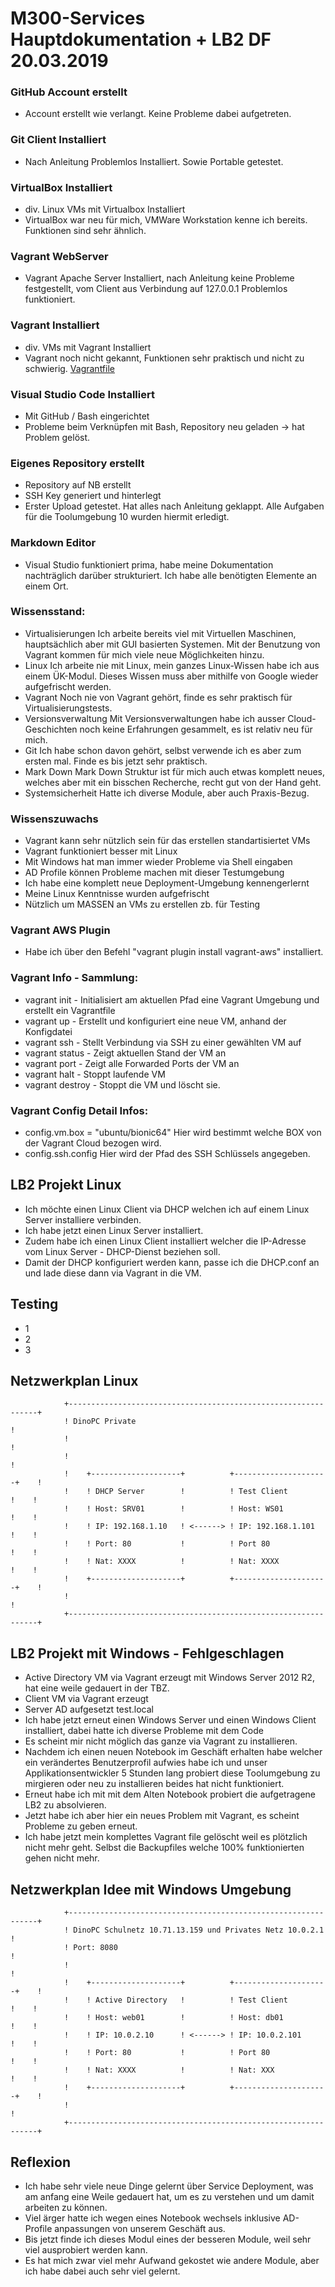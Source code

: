 # M300-Services Hauptdokumentation + LB2 DF 20.03.2019


### GitHub Account erstellt
  - Account erstellt wie verlangt. Keine Probleme dabei aufgetreten.  

### Git Client Installiert
  - Nach Anleitung Problemlos Installiert. Sowie Portable getestet.  

### VirtualBox Installiert
  - div. Linux VMs mit Virtualbox Installiert
  - VirtualBox war neu für mich, VMWare Workstation kenne ich bereits. Funktionen sind sehr ähnlich.

### Vagrant WebServer
  - Vagrant Apache Server Installiert, nach Anleitung keine Probleme festgestellt, vom Client aus Verbindung auf 127.0.0.1 Problemlos funktioniert.

### Vagrant Installiert
  - div. VMs mit Vagrant Installiert
  - Vagrant noch nicht gekannt, Funktionen sehr praktisch und nicht zu schwierig.
[Vagrantfile](https://github.com/Kaniterror/M300-Services/blob/master/Vagrantfile)

### Visual Studio Code Installiert
  - Mit GitHub / Bash eingerichtet
  - Probleme beim Verknüpfen mit Bash, Repository neu geladen -> hat Problem gelöst.

### Eigenes Repository erstellt
   - Repository auf NB erstellt
   - SSH Key generiert und hinterlegt
   - Erster Upload getestet.
Hat alles nach Anleitung geklappt.
Alle Aufgaben für die Toolumgebung 10 wurden hiermit erledigt.

### Markdown Editor
  - Visual Studio funktioniert prima, habe meine Dokumentation nachträglich darüber strukturiert. Ich habe alle benötigten Elemente an einem Ort.

### Wissensstand:
  - Virtualisierungen
Ich arbeite bereits viel mit Virtuellen Maschinen, hauptsächlich aber mit GUI basierten Systemen. Mit der Benutzung von Vagrant kommen für mich viele neue Möglichkeiten hinzu.
  - Linux
Ich arbeite nie mit Linux, mein ganzes Linux-Wissen habe ich aus einem ÜK-Modul. Dieses Wissen muss aber mithilfe von Google wieder aufgefrischt werden.
  - Vagrant
Noch nie von Vagrant gehört, finde es sehr praktisch für Virtualisierungstests.
  - Versionsverwaltung
Mit Versionsverwaltungen habe ich ausser Cloud-Geschichten noch keine Erfahrungen gesammelt, es ist relativ neu für mich.
  - Git
Ich habe schon davon gehört, selbst verwende ich es aber zum ersten mal. Finde es bis jetzt sehr praktisch.
  - Mark Down
Mark Down Struktur ist für mich auch etwas komplett neues, welches aber mit ein bisschen Recherche, recht gut von der Hand geht.
  - Systemsicherheit
Hatte ich diverse Module, aber auch Praxis-Bezug.

### Wissenszuwachs
- Vagrant kann sehr nützlich sein für das erstellen standartisiertet VMs
- Vagrant funktioniert besser mit Linux
- Mit Windows hat man immer wieder Probleme via Shell eingaben
- AD Profile können Probleme machen mit dieser Testumgebung
- Ich habe eine komplett neue Deployment-Umgebung kennengerlernt
- Meine Linux Kenntnisse wurden aufgefrischt 
- Nützlich um MASSEN an VMs zu erstellen zb. für Testing

### Vagrant AWS Plugin
  - Habe ich über den Befehl "vagrant plugin install vagrant-aws" installiert.

### Vagrant Info - Sammlung: 
  - vagrant init - Initialisiert am aktuellen Pfad eine Vagrant Umgebung und erstellt ein Vagrantfile
  - vagrant up - Erstellt und konfiguriert eine neue VM, anhand der Konfigdatei 
  - vagrant ssh - Stellt Verbindung via SSH zu einer gewählten VM auf
  - vagrant status - Zeigt aktuellen Stand der VM an
  - vagrant port - Zeigt alle Forwarded Ports der VM an
  - vagrant halt - Stoppt laufende VM
  - vagrant destroy - Stoppt die VM und löscht sie.

### Vagrant Config Detail Infos: 
  - config.vm.box = "ubuntu/bionic64" Hier wird bestimmt welche BOX von der Vagrant Cloud bezogen wird.
  - config.ssh.config Hier wird der Pfad des SSH Schlüssels angegeben.

## LB2 Projekt Linux
- Ich möchte einen Linux Client via DHCP welchen ich auf einem Linux Server installiere verbinden.
- Ich habe jetzt einen Linux Server installiert.
- Zudem habe ich einen Linux Client installiert welcher die IP-Adresse vom Linux Server - DHCP-Dienst beziehen soll.
- Damit der DHCP konfiguriert werden kann, passe ich die DHCP.conf an und lade diese dann via Vagrant in die VM.

## Testing
- 1
- 2
- 3

## Netzwerkplan Linux
                +---------------------------------------------------------------+
                ! DinoPC Private                                                !                 
                !                                                               !	
                !                                                               !	
                !    +--------------------+          +---------------------+    !
                !    ! DHCP Server        !          ! Test Client         !    !       
                !    ! Host: SRV01        !          ! Host: WS01          !    !
                !    ! IP: 192.168.1.10   ! <------> ! IP: 192.168.1.101   !    !
                !    ! Port: 80           !          ! Port 80             !    !
                !    ! Nat: XXXX          !          ! Nat: XXXX           !    !
                !    +--------------------+          +---------------------+    !
                !                                                               !	
                +---------------------------------------------------------------+

## LB2 Projekt mit Windows - Fehlgeschlagen
  - Active Directory VM via Vagrant erzeugt mit Windows Server 2012 R2, hat eine weile gedauert in der TBZ.
  - Client VM via Vagrant erzeugt
  - Server AD aufgesetzt test.local
  - Ich habe jetzt erneut einen Windows Server und einen Windows Client installiert, dabei hatte ich diverse Probleme mit dem Code
  - Es scheint mir nicht möglich das ganze via Vagrant zu installieren.
  - Nachdem ich einen neuen Notebook im Geschäft erhalten habe welcher ein verändertes Benutzerprofil aufwies habe ich und unser Applikationsentwickler 5 Stunden lang probiert diese Toolumgebung zu mirgieren oder neu zu installieren beides hat nicht funktioniert.
  - Erneut habe ich mit mit dem Alten Notebook probiert die aufgetragene LB2 zu absolvieren.
  - Jetzt habe ich aber hier ein neues Problem mit Vagrant, es scheint Probleme zu geben erneut.
  - Ich habe jetzt mein komplettes Vagrant file gelöscht weil es plötzlich nicht mehr geht. Selbst die Backupfiles welche 100% funktionierten gehen nicht mehr.
  
## Netzwerkplan Idee mit Windows Umgebung
                +---------------------------------------------------------------+
                ! DinoPC Schulnetz 10.71.13.159 und Privates Netz 10.0.2.1      !                 
                ! Port: 8080                                                    !	
                !                                                               !	
                !    +--------------------+          +---------------------+    !
                !    ! Active Directory   !          ! Test Client         !    !       
                !    ! Host: web01        !          ! Host: db01          !    !
                !    ! IP: 10.0.2.10      ! <------> ! IP: 10.0.2.101      !    !
                !    ! Port: 80           !          ! Port 80             !    !
                !    ! Nat: XXXX          !          ! Nat: XXX            !    !
                !    +--------------------+          +---------------------+    !
                !                                                               !	
                +---------------------------------------------------------------+
  
## Reflexion
- Ich habe sehr viele neue Dinge gelernt über Service Deployment, was am anfang eine Weile gedauert hat, um es zu verstehen und um damit arbeiten zu können.
- Viel ärger hatte ich wegen eines Notebook wechsels inklusive AD-Profile anpassungen von unserem Geschäft aus.
- Bis jetzt finde ich dieses Modul eines der besseren Module, weil sehr viel ausprobiert werden kann.
- Es hat mich zwar viel mehr Aufwand gekostet wie andere Module, aber ich habe dabei auch sehr viel gelernt.